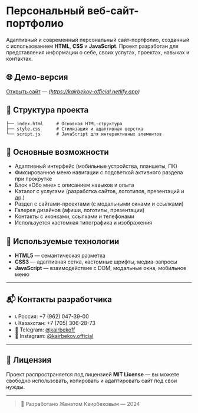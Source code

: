 # Персональный веб-сайт-портфолио

Адаптивный и современный персональный сайт-портфолио, созданный с использованием **HTML**, **CSS** и **JavaScript**. Проект разработан для представления информации о себе, своих услугах, проектах, навыках и контактах.

## 🌐 Демо-версия

[Открыть сайт](#) — *(https://kairbekov-official.netlify.app)*

## 📁 Структура проекта

```
├── index.html     # Основная HTML-структура
├── style.css      # Стилизация и адаптивная верстка
└── script.js      # JavaScript для интерактивных элементов
```

## 🔧 Основные возможности

- Адаптивный интерфейс (мобильные устройства, планшеты, ПК)
- Фиксированное меню навигации с подсветкой активного раздела при прокрутке
- Блок «Обо мне» с описанием навыков и опыта
- Каталог с услугами (разработка сайтов, логотипов, презентаций и др.)
- Раздел с сайтами-проектами (с модальными окнами и ссылками)
- Галерея дизайнов (афиши, логотипы, презентации)
- Контакты с иконками, ссылками и телефонами
- Используется кастомная типографика и изображения

## 🧰 Используемые технологии

- **HTML5** — семантическая разметка
- **CSS3** — адаптивная сетка, кастомные шрифты, медиа-запросы
- **JavaScript** — взаимодействие с DOM, модальные окна, мобильное меню

---

## 📬 Контакты разработчика

- 📞 Россия: +7 (962) 047-39-00  
- 📞 Казахстан: +7 (705) 306-28-73  
- 💬 Telegram: [@kairbekoff](https://t.me/kairbekoff)  
- 📸 Instagram: [@kairbekov.official](https://www.instagram.com/kairbekov.official)

---

## 📄 Лицензия

Проект распространяется под лицензией **MIT License** — вы можете свободно использовать, копировать и адаптировать сайт под свои нужды.

---

> 🖤 Разработано Жанатом Каирбековым — 2024